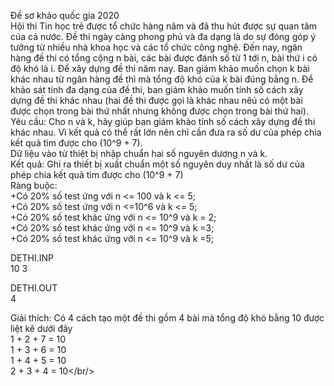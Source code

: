 Đề sơ khảo quốc gia 2020<br/>
Hội thi Tin học trẻ được tổ chức hàng năm và đã thu hút được sự quan tâm của cả nước. Đề thi ngày càng phong phú và đa dạng là do sự đóng góp ý tưởng từ nhiều nhà khoa học và các tổ chức công nghệ. Đến nay, ngân hàng đề thi có tổng cộng n bài, các bài được đánh số từ 1 tới n, bài thứ i có độ khó là i. Để xây dựng đề thi năm nay. Ban giám khảo muốn chọn k bài khác nhau từ ngân hàng đề thì mà tổng độ khó của k bài đúng bằng n. Để khảo sát tính đa dạng của đề thi, ban giám khảo muốn tính số cách xây dựng đề thi khác nhau (hai đề thi được gọi là khác nhau nêú có một bài được chọn trong bài thứ nhất nhưng không được chọn trong bài thứ hai).<br/>
Yêu cầu: Cho n và k, hãy giúp ban giám khảo tính số cách xây dựng đề thi khác nhau. Vì kết quả có thể rất lớn nên chỉ cần đưa ra số dư của phép chia kết quả tìm được cho (10^9 + 7).<br/>
Dữ liệu vào từ thiệt bị nhập chuẩn hai số nguyên dương n và k.<br/>
Kết quả: Ghi ra thiết bị xuất chuẩn một số nguyên duy nhất là số dư của phép chia kết quả tìm được cho (10^9 + 7)<br/>
Ràng buộc:<br/>
+Có 20% số test ứng với n <=  100 và k <= 5;<br/>
+Có 20% số test ứng với n <=10^6 và k <= 5;<br/>
+Có 20% số test khác ứng với n <= 10^9 và k = 2;<br/>
+Có 20% số test khác ứng với n <= 10^9 và k =3;<br/>
+Có 20% số test khác ứng với n <= 10^9 và k =5;<br/>

DETHI.INP<br/>
10 3<br/>

DETHI.OUT<br/>
4<br/>

Giải thích: Có 4 cách tạo một đề thi gồm 4 bài mà tổng độ khó bằng 10 được liệt kê dưới đây<br/>
1 + 2 + 7 = 10<br/>
1 + 3 + 6 = 10<br/>
1 + 4 + 5 = 10<br/>
2 + 3 + 4 = 10</br/>

